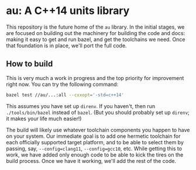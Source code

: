 # au: A C++14 units library

This repository is the future home of the `au` library.  In the initial stages, we are focused on
building out the machinery for building the code and docs: making it easy to get and run bazel, and
get the toolchains we need.  Once that foundation is in place, we'll port the full code.

## How to build

This is very much a work in progress and the top priority for improvement right now.  You can try
the following command:

```sh
bazel test //au/...:all --cxxopt='-std=c++14'
```

This assumes you have set up `direnv`.  If you haven't, then run `./tools/bin/bazel` instead of
`bazel`.  (But you should probably set up `direnv`; it makes your life much easier!)

The build will likely use whatever toolchain components you happen to have on your system.  Our
immediate goal is to add one hermetic toolchain for each officially supported target platform, and
to be able to select them by passing, say, `--config=clang11`, `--config=gcc10`, etc. While getting
this to work, we have added only enough code to be able to kick the tires on the build process.
Once we have it working, we'll add the rest of the code.
